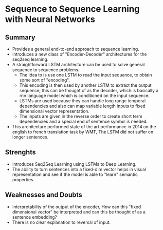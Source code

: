 # Sequence to Sequence Learning with Neural Networks

## Summary 
- Provides a general end-to-end approach to sequence learning.
- Introduces a new class of "Encoder-Decoder" architectures for the seq2seq learning.
- A straightforward LSTM architecture can be used to solve general sequence to sequence problems.
  - The idea to is use one LSTM to read the input sequence, to obtain some sort of "encoding".
  - This encoding is then used by another LSTM to extract the output sequence, this can be thought of as the decoder, which is basically a 
  rnn language model which is conditioned on the input sequence. 
  - LSTMs are used because they can handle long range temporal dependencies and also can map variable length inputs to fixed dimensional 
  vector representation.
  - The inputs are given in the reverse order to create short term dependencies and a special end of sentence symbol is needed.
- This architecture performed state of the art performance in 2014 on the english to french translation task by WMT, The LSTM did not 
suffer on longer sentences.


## Strenghts
- Introduces Seq2Seq Learning using LSTMs to Deep Learning.
- The ability to turn sentences into a fixed-dim vector helps in visual representation and see if the model is able to "learn" semantic 
properties.

## Weaknesses and Doubts
- Interpretability of the output of the encoder, How can this "fixed dimensional vector" be interpreted and can this be thought of as a 
sentence embedding?
- There is no clear explanation to reversal of input.


